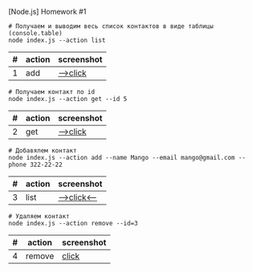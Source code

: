 [Node.js] Homework #1

```shell
# Получаем и выводим весь список контактов в виде таблицы (console.table)
node index.js --action list
```

| #   | action | screenshot   |
| --- | ------ | ------------ |
| 1   | add    | [-->click]() |

```shell
# Получаем контакт по id
node index.js --action get --id 5
```

| #   | action | screenshot   |
| --- | ------ | ------------ |
| 2   | get    | [-->click]() |

```shell
# Добавялем контакт
node index.js --action add --name Mango --email mango@gmail.com --phone 322-22-22
```

| #   | action | screenshot      |
| --- | ------ | --------------- |
| 3   | list   | [-->click<--]() |

```shell
# Удаляем контакт
node index.js --action remove --id=3
```

| #   | action | screenshot |
| --- | ------ | ---------- |
| 4   | remove | [click]()  |
